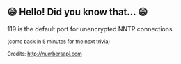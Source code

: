 ## :smile: Hello! Did you know that... :smile:
119 is the default port for unencrypted NNTP connections.

<sup>(come back in 5 minutes for the next trivia)</sup>


<sup>Credits: http://numbersapi.com</sup>

